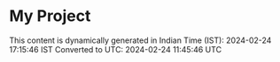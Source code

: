 # My Project

This content is dynamically generated in Indian Time (IST): 2024-02-24 17:15:46 IST
Converted to UTC: 2024-02-24 11:45:46 UTC

